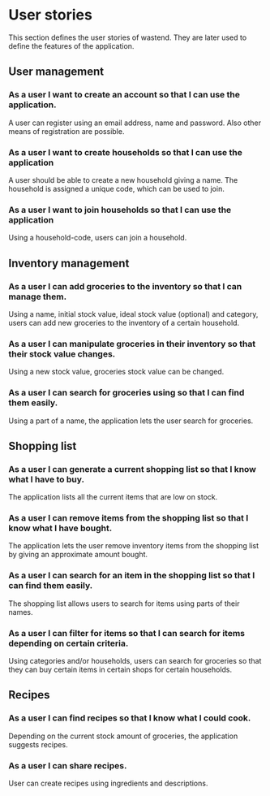 # User stories

This section defines the user stories of wastend. They are later used to define the features of the application.

## User management
### As a user I want to create an account so that I can use the application.
A user can register using an email address, name and password. Also other means
of registration are possible.

### As a user I want to create households so that I can use the application
A user should be able to create a new household giving a name. The household
is assigned a unique code, which can be used to join.

### As a user I want to join households so that I can use the application
Using a household-code, users can join a household.


## Inventory management

### As a user I can add groceries to the inventory so that I can manage them.
Using a name, initial stock value, ideal stock value (optional) and category, users can add new groceries to the inventory of a
certain household.

### As a user I can manipulate groceries in their inventory so that their stock value changes.
Using a new stock value, groceries stock value can be changed.

### As a user I can search for groceries using so that I can find them easily.
Using a part of a name, the application lets the user search for groceries.


## Shopping list

### As a user I can generate a current shopping list so that I know what I have to buy.
The application lists all the current items that are low on stock.

### As a user I can remove items from the shopping list so that I know what I have bought.
The application lets the user remove inventory items from the shopping list by giving an approximate amount bought.

### As a user I can search for an item in the shopping list so that I can find them easily.
The shopping list allows users to search for items using parts of their names.

### As a user I can filter for items so that I can search for items depending on certain criteria.
Using categories and/or households, users can search for groceries so that they can buy certain items in certain shops for certain
households.


## Recipes

### As a user I can find recipes so that I know what I could cook.
Depending on the current stock amount of groceries, the application suggests recipes.

### As a user I can share recipes.
User can create recipes using ingredients and descriptions.
